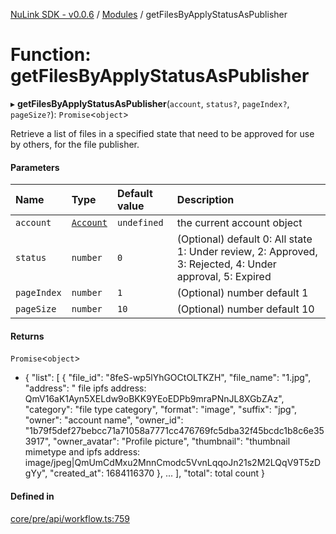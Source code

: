 [NuLink SDK - v0.0.6](../README.md) / [Modules](../modules.md) / getFilesByApplyStatusAsPublisher

# Function: getFilesByApplyStatusAsPublisher

▸ **getFilesByApplyStatusAsPublisher**(`account`, `status?`, `pageIndex?`, `pageSize?`): `Promise`<`object`\>

Retrieve a list of files in a specified state that need to be approved for use by others, for the file publisher.

#### Parameters

| Name | Type | Default value | Description |
| :------ | :------ | :------ | :------ |
| `account` | [`Account`](../classes/Account.md) | `undefined` | the current account object |
| `status` | `number` | `0` | (Optional) default 0: All state 1: Under review, 2: Approved, 3: Rejected, 4: Under approval, 5: Expired |
| `pageIndex` | `number` | `1` | (Optional) number default 1 |
| `pageSize` | `number` | `10` | (Optional) number default 10 |

#### Returns

`Promise`<`object`\>

- {
               "list": [
                 {
                   "file_id": "8feS-wp5lYhGOCtOLTKZH",
                   "file_name": "1.jpg",
                   "address": " file ipfs address: QmV16aK1Ayn5XELdw9oBKK9YEoEDPb9mraPNnJL8XGbZAz",
                   "category": "file type category",
                   "format": "image",
                   "suffix": "jpg",
                   "owner": "account name",
                   "owner_id": "1b79f5def27bebcc71a71058a7771cc476769fc5dba32f45bcdc1b8c6e353917",
                   "owner_avatar": "Profile picture",
                   "thumbnail": "thumbnail mimetype and ipfs address: image/jpeg|QmUmCdMxu2MnnCmodc5VvnLqqoJn21s2M2LQqV9T5zDgYy",
                   "created_at": 1684116370
                 },
                 ...
             ],
             "total": total count
           }

#### Defined in

[core/pre/api/workflow.ts:759](https://github.com/NuLink-network/nulink-sdk/blob/dec95fc/src/core/pre/api/workflow.ts#L759)
